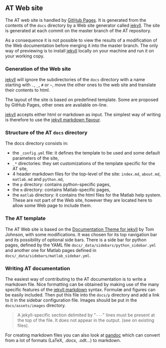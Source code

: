 ## AT Web site

The AT web site is handled by [GitHub Pages](https://pages.github.com).
It is generated from the contents of the `docs` directory by a Web site generator
called [jekyll](https://jekyllrb.com). The site is generated at each commit on
the master branch of the AT repository.

As a consequence it is not possible to view the results of a modification of the
Web documentation before merging it into the master branch. The only way of previewing 
is to install [jekyll](https://jekyllrb.com) locally on your machine and run it on your
working copy.

### Generation of the Web site
[jekyll](https://jekyllrb.com) will ignore the subdirectories of the `docs` directory
with a name starting with `.`, `_`, `#` or `~`, move the other ones to the web site
and translate their contents to html.

The layout of the site is based on predefined template. Some are proposed by GitHub Pages,
other ones are available on-line.

[jekyll](https://jekyllrb.com) accepts either html or markdown as input. The simplest 
way of writing is therefore to use the [jekyll markdown flavour](https://daringfireball.net/projects/markdown/syntax).

### Structure of the AT `docs` directory
The docs directory consists in:

* the `_config.yml` file: it defines the template to be used and some default
parameters of the site,
* `_*` directories: they set customizations of the template specific for the AT site,
* 4 header markdown files for the top-level of the site: `index.md`, `about.md`,
  `matlab.md` and `python.md`,
* the `p` directory: contains python-specific pages,
* the `m` directory: contains Matlab-specific pages,
* the `matlab` directory: it contains the html files for the Matlab help system.
These are not part of the Web site, however they are located here to allow some Web page
to include them.

### The AT template
The AT Web site is based on the [Documentation Theme for jekyll](https://idratherbewriting.com/documentation-theme-jekyll/)
by Tom Johnson, with some modifications. It was chosen for its top navigation bar and its possibility of
optional side bars. There is a side bar for python pages, defined by the YAML file
`docs/_data/sidebars/python_sidebar.yml` and another one for Matlab pages defined in
`docs/_data/sidebars/matlab_sidebar.yml`.

### Writing AT documentation
The easiest way of contributing to the AT documentation is to write a markdown file.
Nice formatting can be obtained by making use of the many specific features of
the [jekyll markdown](https://daringfireball.net/projects/markdown/syntax) syntax.
Formulæ and figures can be easily included. Then put this file into the `docs/p`
directory and add a link to it in the sidebar configuration file. Images should be
put in the `docs/assets/images` directory.

> A jekyll-specific section delimited by
> "`---`" lines must be present at the top of the file. It does not appear in the output.
> (see on existing files).

For creating markdown files you can also look at [pandoc](https://pandoc.org) which
can convert from a lot of formats (LaTeX, .docx, .odt…) to markdown.